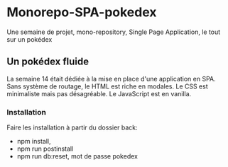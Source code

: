 # Monorepo-SPA-pokedex
Une semaine de projet, mono-repository, Single Page Application, le tout sur un pokédex

## Un pokédex fluide
La semaine 14 était dédiée à la mise en place d'une application en SPA. Sans système de routage, le HTML est riche en modales. Le CSS est minimaliste mais pas désagréable. Le JavaScript est en vanilla.

### Installation
Faire les installation à partir du dossier back:
- npm install,
- npm run postinstall
- npm run db:reset, mot de passe pokedex

